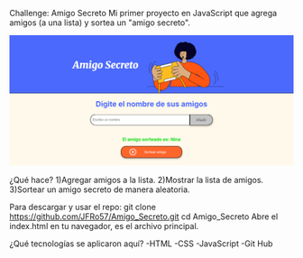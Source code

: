 Challenge: Amigo Secreto
Mi primer proyecto en JavaScript que agrega amigos (a una lista) y sortea un "amigo secreto".

![alt text](image.png)

¿Qué hace?
1)Agregar amigos a la lista.
2)Mostrar la lista de amigos.
3)Sortear un amigo secreto de manera aleatoria.

Para descargar y usar el repo:
git clone https://github.com/JFRo57/Amigo_Secreto.git
cd Amigo_Secreto
Abre el index.html en tu navegador, es el archivo principal.

¿Qué tecnologías se aplicaron aquí?
-HTML
-CSS
-JavaScript
-Git Hub